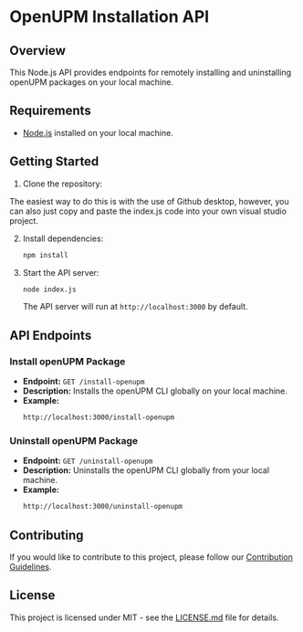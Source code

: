 # OpenUPM Installation API

## Overview

This Node.js API provides endpoints for remotely installing and uninstalling openUPM packages on your local machine.

## Requirements

- [Node.js](https://nodejs.org/en/download) installed on your local machine.

## Getting Started

1. Clone the repository:

The easiest way to do this is with the use of Github desktop, however, you can also just copy and paste the index.js code into your own visual studio project.

2. Install dependencies:

   ```bash
   npm install
   ```

3. Start the API server:

   ```bash
   node index.js
   ```

   The API server will run at `http://localhost:3000` by default.

## API Endpoints

### Install openUPM Package

- **Endpoint:** `GET /install-openupm`
- **Description:** Installs the openUPM CLI globally on your local machine.
- **Example:**
  ```bash
  http://localhost:3000/install-openupm
  ```

### Uninstall openUPM Package

- **Endpoint:** `GET /uninstall-openupm`
- **Description:** Uninstalls the openUPM CLI globally from your local machine.
- **Example:**
  ```bash
  http://localhost:3000/uninstall-openupm
  ```

## Contributing

If you would like to contribute to this project, please follow our [Contribution Guidelines](CONTRIBUTING.md).

## License

This project is licensed under MIT - see the [LICENSE.md](LICENSE.md) file for details.
